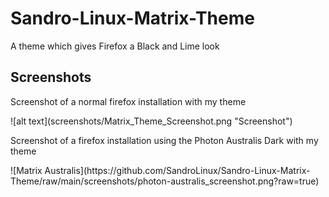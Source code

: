# Sandro-Linux-Matrix-Theme
A theme which gives Firefox a Black and Lime look
<h2>Screenshots</h2>
<p>Screenshot of a normal firefox installation with my theme</p>
![alt text](screenshots/Matrix_Theme_Screenshot.png "Screenshot")
<p>Screenshot of a firefox installation using the Photon Australis Dark with my theme</p>
![Matrix Australis](https://github.com/SandroLinux/Sandro-Linux-Matrix-Theme/raw/main/screenshots/photon-australis_screenshot.png?raw=true)
